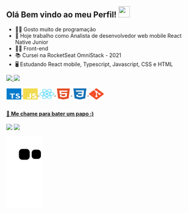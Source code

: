 ## Olá Bem vindo ao meu Perfil!  <img src="https://raw.githubusercontent.com/iampavangandhi/iampavangandhi/master/gifs/Hi.gif" width="30px" height="30px">  
- 👨‍💻 Gosto muito de programação
- 💼 Hoje trabalho como Analista de desenvolvedor web mobile React Native Junior 
- 👨‍💻 Front-end 
- 📚 Cursei na RocketSeat OmniStack - 2021
- 🖥️ Estudando React mobile, Typescript, Javascript, CSS e HTML


<div>
  <a href="https://github.com/Eliabesilva317">
  <img height="180em" src="https://github-readme-stats.vercel.app/api?username=Eliabesilva317&show_icons=trur&theme=dark&include_all_commits=true&count_private=true"/>
  <img height="180em" src="https://github-readme-stats.vercel.app/api/top-langs/?username=Eliabesilva317&layout=compact&langs_count=7&theme=dark"/>
</div>
  
<div style="display: inline_block"><br>
   <img align="center" alt="Eliabe-Ts" height="30" width="40" src="https://raw.githubusercontent.com/devicons/devicon/master/icons/typescript/typescript-plain.svg">
  <img align="center" alt="Eliabe-Js" height="30" width="40" src="https://raw.githubusercontent.com/devicons/devicon/master/icons/javascript/javascript-plain.svg">
  <img align="center" alt="Eliabe-React" height="30" width="40" src="https://raw.githubusercontent.com/devicons/devicon/master/icons/react/react-original.svg">
  <img align="center" alt="Eliabe-HTML" height="30" width="40" src="https://raw.githubusercontent.com/devicons/devicon/master/icons/html5/html5-plain.svg">
  <img align="center" alt="Eliabe-CSS" height="30" width="40" src="https://raw.githubusercontent.com/devicons/devicon/master/icons/css3/css3-plain.svg">
  <img align="center" alt="Eliabe-CSS" height="30" width="40" src="https://raw.githubusercontent.com/devicons/devicon/master/icons/git/git-plain.svg">
  </ div> 
  
  ##
  
  #### 💬 Me chame para bater um papo :)<br>
  <div>
   <a href="https://www.linkedin.com/in/eliabecruzsilva/" target="_blank"><img src="https://img.shields.io/badge/-LinkedIn-%230077B5?style=for-the-badge&logo=linkedin&logoColor=white" target="_blank"></a> 
  <a href="https://t.me/eliabesilva317"><img src="https://img.shields.io/badge/Telegram-2CA5E0?style=for-the-badge&logo=telegram&logoColor=white" target="_blank"></a>
    
 ![Snake animation](https://github.com/Eliabesilva317/Eliabesilva317/blob/output/github-contribution-grid-snake.svg)
  
    
  </div>
